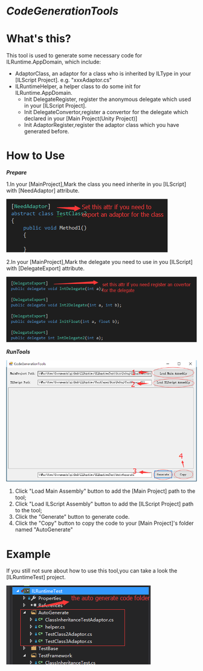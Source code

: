 *CodeGenerationTools*
============
**What's this?**
============
This tool is used to generate some necessary code for ILRuntime.AppDomain, which include:
* AdaptorClass, an adaptor for a class who is inherited by ILType in your [ILScript Project]. e.g. "xxxAdaptor.cs"
* ILRuntimeHelper, a helper class to do some init for ILRuntime.AppDomain.
    * Init DelegateRegister, register the anonymous delegate which used in your [ILScript Project].
    * Init DelegateConvertor,register a convertor for the delegate which declared in your [Main Project(Unity Project)]
    * Init AdaptorRegister,register the adaptor class which you have generated before.

**How to Use**
============

***Prepare***

1.In your [MainProject],Mark the class you need inherite in you [ILScript] with [NeedAdaptor] attribute.

![picture1](./pic_3.png)

2.In your [MainProject],Mark the delegate you need to use in you [ILScript] with [DelegateExport] attribute.

![picture1](./pic_4.png)

***RunTools***

![picture1](./pic_1.png)

1. Click "Load Main Assembly" button to add the [Main Project] path to the tool;
2. Click "Load ILScript Assembly" button to add the [ILScript Project] path to the tool;
3. Click the "Generate" button to generate code.
4. Click the "Copy" button to copy the code to your [Main Project]'s folder named "AutoGenerate" 

**Example**
==============
If you still not sure about how to use this tool,you can take a look the [ILRuntimeTest] project.

![picture1](./pic_2.png)


